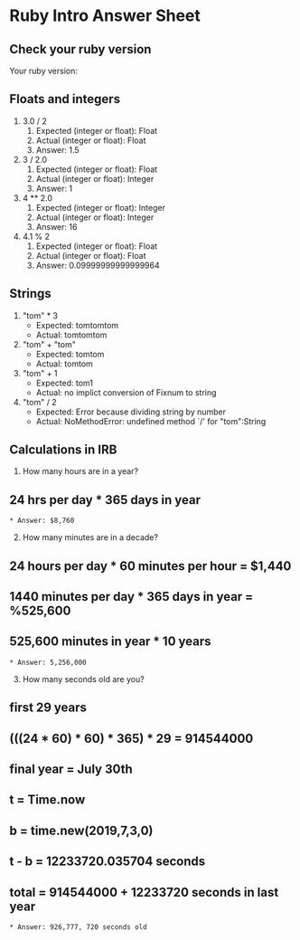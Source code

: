 # Ruby Intro Answer Sheet

## Check your ruby version
Your ruby version: 

## Floats and integers 
1. 3.0 / 2
    1. Expected (integer or float):   Float   
    2. Actual (integer or float): Float
    3. Answer: 1.5
2. 3 / 2.0
    1. Expected (integer or float): Float     
    2. Actual (integer or float): Integer
    3. Answer: 1
3. 4 ** 2.0
    1. Expected (integer or float): Integer     
    2. Actual (integer or float): Integer
    3. Answer: 16
4. 4.1 % 2
    1. Expected (integer or float):   Float   
    2. Actual (integer or float): Float
    3. Answer: 0.09999999999999964

## Strings
1. "tom" * 3
    * Expected:  tomtomtom          
    * Actual: tomtomtom
2. "tom" + "tom"
    * Expected: tomtom          
    * Actual: tomtom
3. "tom" + 1
    * Expected: tom1           
    * Actual: no implict conversion of Fixnum to string
4. "tom" / 2
    * Expected: Error because dividing string by number           
    * Actual: NoMethodError: undefined method `/' for "tom":String

## Calculations in IRB
1. How many hours are in a year?
## 24 hrs per day * 365 days in year
    * Answer: $8,760
2. How many minutes are in a decade?
## 24 hours per day * 60 minutes per hour = $1,440
## 1440 minutes per day * 365 days in year = %525,600
## 525,600 minutes in year * 10 years
    * Answer: 5,256,000
3. How many seconds old are you?
## first 29 years
## (((24 * 60) * 60) * 365) * 29 = 914544000
## final year = July 30th 
## t = Time.now
## b = time.new(2019,7,3,0)
## t - b = 12233720.035704 seconds
## total = 914544000 + 12233720 seconds in last year
    * Answer: 926,777, 720 seconds old